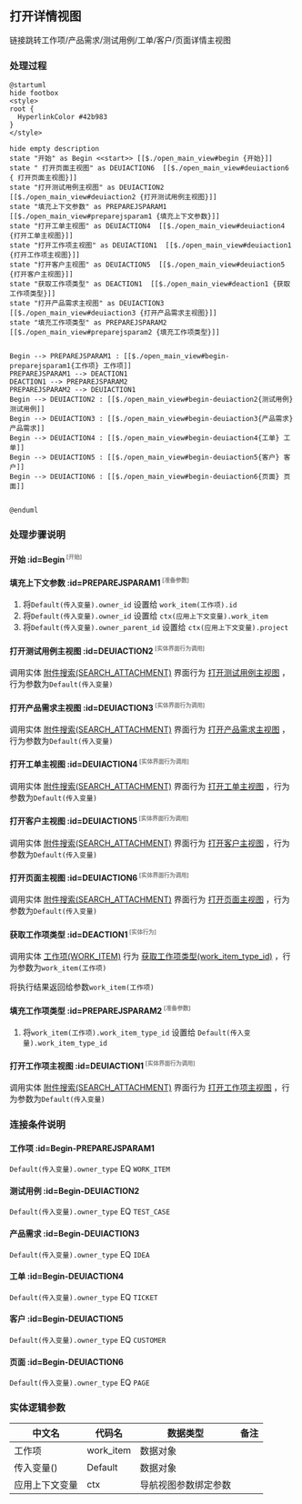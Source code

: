 ## 打开详情视图 <!-- {docsify-ignore-all} -->

   链接跳转工作项/产品需求/测试用例/工单/客户/页面详情主视图

### 处理过程

```plantuml
@startuml
hide footbox
<style>
root {
  HyperlinkColor #42b983
}
</style>

hide empty description
state "开始" as Begin <<start>> [[$./open_main_view#begin {开始}]]
state " 打开页面主视图" as DEUIACTION6  [[$./open_main_view#deuiaction6 { 打开页面主视图}]]
state "打开测试用例主视图" as DEUIACTION2  [[$./open_main_view#deuiaction2 {打开测试用例主视图}]]
state "填充上下文参数" as PREPAREJSPARAM1  [[$./open_main_view#preparejsparam1 {填充上下文参数}]]
state "打开工单主视图" as DEUIACTION4  [[$./open_main_view#deuiaction4 {打开工单主视图}]]
state "打开工作项主视图" as DEUIACTION1  [[$./open_main_view#deuiaction1 {打开工作项主视图}]]
state "打开客户主视图" as DEUIACTION5  [[$./open_main_view#deuiaction5 {打开客户主视图}]]
state "获取工作项类型" as DEACTION1  [[$./open_main_view#deaction1 {获取工作项类型}]]
state "打开产品需求主视图" as DEUIACTION3  [[$./open_main_view#deuiaction3 {打开产品需求主视图}]]
state "填充工作项类型" as PREPAREJSPARAM2  [[$./open_main_view#preparejsparam2 {填充工作项类型}]]


Begin --> PREPAREJSPARAM1 : [[$./open_main_view#begin-preparejsparam1{工作项} 工作项]]
PREPAREJSPARAM1 --> DEACTION1
DEACTION1 --> PREPAREJSPARAM2
PREPAREJSPARAM2 --> DEUIACTION1
Begin --> DEUIACTION2 : [[$./open_main_view#begin-deuiaction2{测试用例} 测试用例]]
Begin --> DEUIACTION3 : [[$./open_main_view#begin-deuiaction3{产品需求} 产品需求]]
Begin --> DEUIACTION4 : [[$./open_main_view#begin-deuiaction4{工单} 工单]]
Begin --> DEUIACTION5 : [[$./open_main_view#begin-deuiaction5{客户} 客户]]
Begin --> DEUIACTION6 : [[$./open_main_view#begin-deuiaction6{页面} 页面]]


@enduml
```


### 处理步骤说明

#### 开始 :id=Begin<sup class="footnote-symbol"> <font color=gray size=1>[开始]</font></sup>




#### 填充上下文参数 :id=PREPAREJSPARAM1<sup class="footnote-symbol"> <font color=gray size=1>[准备参数]</font></sup>



1. 将`Default(传入变量).owner_id` 设置给  `work_item(工作项).id`
2. 将`Default(传入变量).owner_id` 设置给  `ctx(应用上下文变量).work_item`
3. 将`Default(传入变量).owner_parent_id` 设置给  `ctx(应用上下文变量).project`

#### 打开测试用例主视图 :id=DEUIACTION2<sup class="footnote-symbol"> <font color=gray size=1>[实体界面行为调用]</font></sup>



调用实体 [附件搜索(SEARCH_ATTACHMENT)](module/Base/search_attachment.md) 界面行为 [打开测试用例主视图](module/Base/search_attachment#界面行为) ，行为参数为`Default(传入变量)`

#### 打开产品需求主视图 :id=DEUIACTION3<sup class="footnote-symbol"> <font color=gray size=1>[实体界面行为调用]</font></sup>



调用实体 [附件搜索(SEARCH_ATTACHMENT)](module/Base/search_attachment.md) 界面行为 [打开产品需求主视图](module/Base/search_attachment#界面行为) ，行为参数为`Default(传入变量)`

#### 打开工单主视图 :id=DEUIACTION4<sup class="footnote-symbol"> <font color=gray size=1>[实体界面行为调用]</font></sup>



调用实体 [附件搜索(SEARCH_ATTACHMENT)](module/Base/search_attachment.md) 界面行为 [打开工单主视图](module/Base/search_attachment#界面行为) ，行为参数为`Default(传入变量)`

#### 打开客户主视图 :id=DEUIACTION5<sup class="footnote-symbol"> <font color=gray size=1>[实体界面行为调用]</font></sup>



调用实体 [附件搜索(SEARCH_ATTACHMENT)](module/Base/search_attachment.md) 界面行为 [打开客户主视图](module/Base/search_attachment#界面行为) ，行为参数为`Default(传入变量)`

####  打开页面主视图 :id=DEUIACTION6<sup class="footnote-symbol"> <font color=gray size=1>[实体界面行为调用]</font></sup>



调用实体 [附件搜索(SEARCH_ATTACHMENT)](module/Base/search_attachment.md) 界面行为 [打开页面主视图](module/Base/search_attachment#界面行为) ，行为参数为`Default(传入变量)`

#### 获取工作项类型 :id=DEACTION1<sup class="footnote-symbol"> <font color=gray size=1>[实体行为]</font></sup>



调用实体 [工作项(WORK_ITEM)](module/ProjMgmt/work_item.md) 行为 [获取工作项类型(work_item_type_id)](module/ProjMgmt/work_item#行为) ，行为参数为`work_item(工作项)`

将执行结果返回给参数`work_item(工作项)`

#### 填充工作项类型 :id=PREPAREJSPARAM2<sup class="footnote-symbol"> <font color=gray size=1>[准备参数]</font></sup>



1. 将`work_item(工作项).work_item_type_id` 设置给  `Default(传入变量).work_item_type_id`

#### 打开工作项主视图 :id=DEUIACTION1<sup class="footnote-symbol"> <font color=gray size=1>[实体界面行为调用]</font></sup>



调用实体 [附件搜索(SEARCH_ATTACHMENT)](module/Base/search_attachment.md) 界面行为 [打开工作项主视图](module/Base/search_attachment#界面行为) ，行为参数为`Default(传入变量)`

### 连接条件说明
#### 工作项 :id=Begin-PREPAREJSPARAM1

```Default(传入变量).owner_type``` EQ ```WORK_ITEM```
#### 测试用例 :id=Begin-DEUIACTION2

```Default(传入变量).owner_type``` EQ ```TEST_CASE```
#### 产品需求 :id=Begin-DEUIACTION3

```Default(传入变量).owner_type``` EQ ```IDEA```
#### 工单 :id=Begin-DEUIACTION4

```Default(传入变量).owner_type``` EQ ```TICKET```
#### 客户 :id=Begin-DEUIACTION5

```Default(传入变量).owner_type``` EQ ```CUSTOMER```
#### 页面 :id=Begin-DEUIACTION6

```Default(传入变量).owner_type``` EQ ```PAGE```


### 实体逻辑参数

|    中文名   |    代码名    |  数据类型      |备注 |
| --------| --------| --------  | --------   |
|工作项|work_item|数据对象||
|传入变量(<i class="fa fa-check"/></i>)|Default|数据对象||
|应用上下文变量|ctx|导航视图参数绑定参数||
